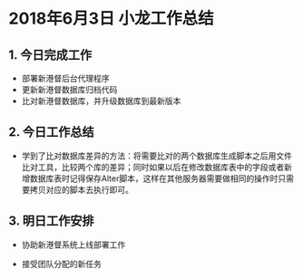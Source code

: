 # 2018年6月3日 小龙工作总结

## 1. 今日完成工作

* 部署新港督后台代理程序
* 更新新港督数据库归档代码
* 比对新港督数据库，并升级数据库到最新版本

## 2. 今日工作总结

* 学到了比对数据库差异的方法：将需要比对的两个数据库生成脚本之后用文件比对工具，比较两个库的差异；同时如果以后在修改数据库表中的字段或者新增数据库表时记得保存Alter脚本，这样在其他服务器需要做相同的操作时只需要拷贝对应的脚本去执行即可。

## 3. 明日工作安排

* 协助新港督系统上线部署工作

* 接受团队分配的新任务

  